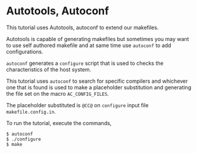 Autotools, Autoconf
========================================

This tutorial uses Autotools, autoconf to extend our makefiles.

Autotools is capable of generating makefiles but sometimes you may want to use self authored makefile and at same time use `autoconf` to add configurations.

`autoconf` generates a `configure` script that is used to checks the characteristics of the host system.

This tutorial uses `autoconf` to search for specific compilers and whichever one that is found is used to make a placeholder substitution and generating the file set on the macro `AC_CONFIG_FILES`.

The placeholder substituted is `@CC@` on `configure` input file `makefile.config.in`.

To run the tutorial, execute the commands,

```
$ autoconf
$ ./configure
$ make
```
